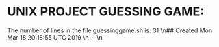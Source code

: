  # UNIX PROJECT GUESSING GAME: 
The number of lines in the file guessinggame.sh is: 
31
\n## Created 
Mon Mar 18 20:18:55 UTC 2019
\n---\n
